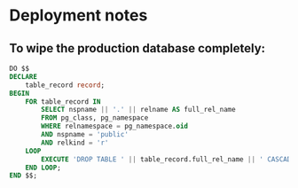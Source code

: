 # Deployment notes

## To wipe the production database completely:

```sql
DO $$
DECLARE
    table_record record;
BEGIN
    FOR table_record IN
        SELECT nspname || '.' || relname AS full_rel_name
        FROM pg_class, pg_namespace
        WHERE relnamespace = pg_namespace.oid
        AND nspname = 'public'
        AND relkind = 'r'
    LOOP
        EXECUTE 'DROP TABLE ' || table_record.full_rel_name || ' CASCADE';
    END LOOP;
END $$;
```